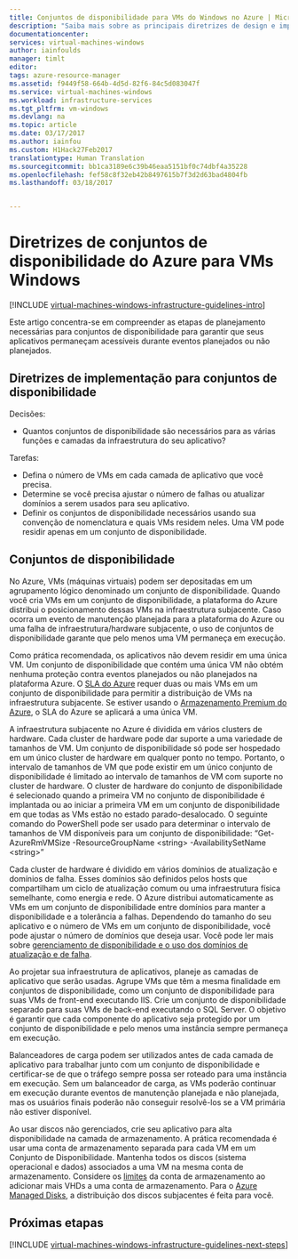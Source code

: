 ```yaml
---
title: Conjuntos de disponibilidade para VMs do Windows no Azure | Microsoft Docs
description: "Saiba mais sobre as principais diretrizes de design e implementação para a implantação de conjuntos de disponibilidade em serviços de infraestrutura do Azure."
documentationcenter: 
services: virtual-machines-windows
author: iainfoulds
manager: timlt
editor: 
tags: azure-resource-manager
ms.assetid: f9449f58-664b-4d5d-82f6-84c5d083047f
ms.service: virtual-machines-windows
ms.workload: infrastructure-services
ms.tgt_pltfrm: vm-windows
ms.devlang: na
ms.topic: article
ms.date: 03/17/2017
ms.author: iainfou
ms.custom: H1Hack27Feb2017
translationtype: Human Translation
ms.sourcegitcommit: bb1ca3189e6c39b46eaa5151bf0c74dbf4a35228
ms.openlocfilehash: fef58c8f32eb42b8497615b7f3d2d63bad4804fb
ms.lasthandoff: 03/18/2017


---
```

# <a name="azure-availability-sets-guidelines-for-windows-vms"></a>Diretrizes de conjuntos de disponibilidade do Azure para VMs Windows

[!INCLUDE [virtual-machines-windows-infrastructure-guidelines-intro](../../includes/virtual-machines-windows-infrastructure-guidelines-intro.md)]

Este artigo concentra-se em compreender as etapas de planejamento necessárias para conjuntos de disponibilidade para garantir que seus aplicativos permaneçam acessíveis durante eventos planejados ou não planejados.

## <a name="implementation-guidelines-for-availability-sets"></a>Diretrizes de implementação para conjuntos de disponibilidade
Decisões:

* Quantos conjuntos de disponibilidade são necessários para as várias funções e camadas da infraestrutura do seu aplicativo?

Tarefas:

* Defina o número de VMs em cada camada de aplicativo que você precisa.
* Determine se você precisa ajustar o número de falhas ou atualizar domínios a serem usados para seu aplicativo.
* Definir os conjuntos de disponibilidade necessários usando sua convenção de nomenclatura e quais VMs residem neles. Uma VM pode residir apenas em um conjunto de disponibilidade. 

## <a name="availability-sets"></a>Conjuntos de disponibilidade
No Azure, VMs (máquinas virtuais) podem ser depositadas em um agrupamento lógico denominado um conjunto de disponibilidade. Quando você cria VMs em um conjunto de disponibilidade, a plataforma do Azure distribui o posicionamento dessas VMs na infraestrutura subjacente. Caso ocorra um evento de manutenção planejada para a plataforma do Azure ou uma falha de infraestrutura/hardware subjacente, o uso de conjuntos de disponibilidade garante que pelo menos uma VM permaneça em execução.

Como prática recomendada, os aplicativos não devem residir em uma única VM. Um conjunto de disponibilidade que contém uma única VM não obtém nenhuma proteção contra eventos planejados ou não planejados na plataforma Azure. O [SLA do Azure](https://azure.microsoft.com/support/legal/sla/virtual-machines) requer duas ou mais VMs em um conjunto de disponibilidade para permitir a distribuição de VMs na infraestrutura subjacente. Se estiver usando o [Armazenamento Premium do Azure](../storage/storage-premium-storage.md?toc=%2fazure%2fvirtual-machines%2flinux%2ftoc.json), o SLA do Azure se aplicará a uma única VM.

A infraestrutura subjacente no Azure é dividida em vários clusters de hardware. Cada cluster de hardware pode dar suporte a uma variedade de tamanhos de VM. Um conjunto de disponibilidade só pode ser hospedado em um único cluster de hardware em qualquer ponto no tempo. Portanto, o intervalo de tamanhos de VM que pode existir em um único conjunto de disponibilidade é limitado ao intervalo de tamanhos de VM com suporte no cluster de hardware. O cluster de hardware do conjunto de disponibilidade é selecionado quando a primeira VM no conjunto de disponibilidade é implantada ou ao iniciar a primeira VM em um conjunto de disponibilidade em que todas as VMs estão no estado parado-desalocado. O seguinte comando do PowerShell pode ser usado para determinar o intervalo de tamanhos de VM disponíveis para um conjunto de disponibilidade: “Get-AzureRmVMSize -ResourceGroupName \<string\> -AvailabilitySetName \<string\>”

Cada cluster de hardware é dividido em vários domínios de atualização e domínios de falha. Esses domínios são definidos pelos hosts que compartilham um ciclo de atualização comum ou uma infraestrutura física semelhante, como energia e rede. O Azure distribui automaticamente as VMs em um conjunto de disponibilidade entre domínios para manter a disponibilidade e a tolerância a falhas. Dependendo do tamanho do seu aplicativo e o número de VMs em um conjunto de disponibilidade, você pode ajustar o número de domínios que deseja usar. Você pode ler mais sobre [gerenciamento de disponibilidade e o uso dos domínios de atualização e de falha](virtual-machines-windows-manage-availability.md?toc=%2fazure%2fvirtual-machines%2fwindows%2ftoc.json).

Ao projetar sua infraestrutura de aplicativos, planeje as camadas de aplicativo que serão usadas. Agrupe VMs que têm a mesma finalidade em conjuntos de disponibilidade, como um conjunto de disponibilidade para suas VMs de front-end executando IIS. Crie um conjunto de disponibilidade separado para suas VMs de back-end executando o SQL Server. O objetivo é garantir que cada componente do aplicativo seja protegido por um conjunto de disponibilidade e pelo menos uma instância sempre permaneça em execução.

Balanceadores de carga podem ser utilizados antes de cada camada de aplicativo para trabalhar junto com um conjunto de disponibilidade e certificar-se de que o tráfego sempre possa ser roteado para uma instância em execução. Sem um balanceador de carga, as VMs poderão continuar em execução durante eventos de manutenção planejada e não planejada, mas os usuários finais poderão não conseguir resolvê-los se a VM primária não estiver disponível.

Ao usar discos não gerenciados, crie seu aplicativo para alta disponibilidade na camada de armazenamento. A prática recomendada é usar uma conta de armazenamento separada para cada VM em um Conjunto de Disponibilidade. Mantenha todos os discos (sistema operacional e dados) associados a uma VM na mesma conta de armazenamento. Considere os [limites](../storage/storage-scalability-targets.md) da conta de armazenamento ao adicionar mais VHDs a uma conta de armazenamento. Para o [Azure Managed Disks](../storage/storage-managed-disks-overview.md?toc=%2fazure%2fvirtual-machines%2flinux%2ftoc.json), a distribuição dos discos subjacentes é feita para você.

## <a name="next-steps"></a>Próximas etapas
[!INCLUDE [virtual-machines-windows-infrastructure-guidelines-next-steps](../../includes/virtual-machines-windows-infrastructure-guidelines-next-steps.md)]


